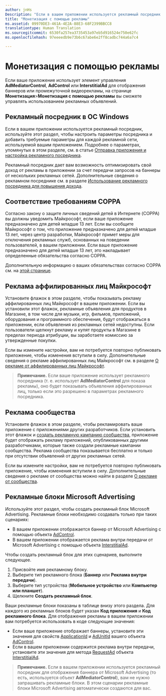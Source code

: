 ```yaml
---
author: jnHs
Description: "Если в вашем приложении используется рекламный посредник или в нем отображается баннер или реклама внутри передачи от Microsoft Advertising, используйте страницу \"Монетизация &gt; Монетизация с помощью рекламы\" для контроля за использованием рекламы."
title: "Монетизация с помощью рекламы"
ms.assetid: 09970DE3-461A-4E2A-88E3-68F2399BBCC8
translationtype: Human Translation
ms.sourcegitcommit: 6530fa257ea3735453a97eb5d916524e750e62fc
ms.openlocfilehash: 97eeeedb9e73b6c67abe6e2ff8cadbc744a6a7c4

---
```


# Монетизация с помощью рекламы


Если ваше приложение использует элемент управления **AdMediatorControl**, **AdControl** или **InterstitialAd** для отображения баннеров или промежуточной видеорекламы, на странице **Монетизация**&gt;**Монетизация с помощью рекламы** вы сможете управлять использованием рекламных объявлений.

## Рекламный посредник в ОС Windows


Если в вашем приложении используется рекламный посредник, используйте этот раздел, чтобы настроить параметры посредника и добавить требуемые параметры для каждой рекламной сети, используемой вашим приложением. Подробнее о параметрах, упомянутых в этом разделе, см. в статье [Отправка приложения и настройка рекламного посредника](https://msdn.microsoft.com/library/windows/apps/mt219689).

Рекламный посредник дает вам возможность оптимизировать свой доход от рекламы в приложении за счет передачи запросов на баннеры от нескольких рекламных сетей. Дополнительные сведения о рекламном посреднике см. в разделе [Использование рекламного посредника для повышения дохода](https://msdn.microsoft.com/library/windows/apps/mt219691).

## Соответствие требованиям COPPA

Согласно закону о защите личных сведений детей в Интернете (COPPA) вы должны уведомить Майкрософт, если ваше приложение предназначено для детей младше 13 лет. Если вы сообщите Майкрософт о том, что приложение предназначено для детей младше 13 лет, через центр разработки, Майкрософт примет меры для отключения рекламных служб, основанных на поведении пользователей, в вашем приложении. Если ваше приложение предназначено для детей младше 13 лет, это накладывает определенные обязательства согласно COPPA.

Дополнительную информацию о ваших обязательствах согласно COPPA см. на [этой странице](http://go.microsoft.com/fwlink/p/?linkid=536558).

## Реклама аффилированных лиц Майкрософт

Установите флажок в этом разделе, чтобы показывать рекламу аффилированных лиц Майкрософт в вашем приложении. Если вы установили этот флажок, рекламные объявления для продуктов в Магазине, в том числе для музыки, игр, фильмов, приложений, оборудования и программного обеспечения, будут отображаться в приложении, если объявления из рекламных сетей недоступны. Если пользователи щелкнут рекламу и купят продукты в Магазине в пределах периода атрибуции, вы заработаете комиссию за утвержденные покупки.

Если вы измените настройки, вам не потребуется повторно публиковать приложение, чтобы изменения вступили в силу. Дополнительные сведения о рекламе аффилированных лиц Майкрософт см. в разделе [О рекламе от аффилированных лиц Майкрософт](about-affiliate-ads.md).

> **Примечание.** Если ваше приложение использует рекламного посредника (т. е. использует **AdMediatorControl** для показа рекламы), оно будет показывать объявления аффилированных лиц, только если это разрешено в параметрах рекламного посредника.

## Реклама сообщества

Установите флажок в этом разделе, чтобы рекламировать ваше приложение с приложениями других разработчиков. Если установить этот флажок и [создать рекламную кампанию сообщества](create-an-ad-campaign-for-your-app.md), приложение будет отображать рекламу приложений, опубликованных другими разработчиками, которые также создали рекламные кампании сообщества. Реклама сообщества показывается бесплатно и только при отсутствии объявлений от других рекламных сетей.

Если вы измените настройки, вам не потребуется повторно публиковать приложение, чтобы изменения вступили в силу. Дополнительные сведения о рекламе от сообщества можно найти в разделе [О рекламе от сообщества](about-community-ads.md).

## Рекламные блоки Microsoft Advertising

Используйте этот раздел, чтобы создать рекламный блок Microsoft Advertising. Рекламные блоки необходимо создавать только при таких сценариях:

-   В вашем приложении отображается баннер от Microsoft Advertising с помощью объекта [AdControl](https://msdn.microsoft.com/library/mt313154.aspx).
-   В вашем приложении отображается реклама внутри передачи от Microsoft Advertising с помощью объекта [InterstitialAd](https://msdn.microsoft.com/library/mt313189.aspx).

Чтобы создать рекламный блок для этих сценариев, выполните следующее.

1.  Присвойте имя рекламному блоку.
2.  Выберите тип рекламного блока (**Баннер** или **Реклама внутри передачи**).
3.  Выберите тип устройства (**Мобильное устройство** или **Компьютер или планшет**).
4.  Щелкните **Создать рекламный блок**.

Ваши рекламные блоки показаны в таблице внизу этого раздела. Для каждого из рекламных блоков будет указан **Код приложения** и **Код рекламного блока**. Для отображения рекламы в вашем приложении вам потребуется использовать в коде следующие значения:

-   Если ваше приложение отображает баннеры, установите эти значения для свойств [ApplicationId](https://msdn.microsoft.com/library/mt313174.aspx) и [AdUnitId](https://msdn.microsoft.com/library/mt313171.aspx) вашего объекта [AdControl](https://msdn.microsoft.com/library/mt313154.aspx).
-   Если в вашем приложении содержится реклама внутри передачи, установите эти значения для метода [RequestAd](https://msdn.microsoft.com/library/mt313192.aspx) объекта [InterstitialAd](https://msdn.microsoft.com/library/mt313189.aspx).

> **Примечание.** Если в вашем приложении используется рекламный посредник для отображения баннера от Microsoft Advertising (то есть, используется объект **AdMediatorControl**), вам не нужно запрашивать рекламные блоки. В этом сценарии рекламные блоки Microsoft Advertising автоматически создаются для вас.

 

 

 



<!--HONumber=Jun16_HO4-->


